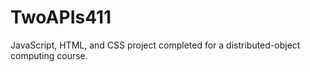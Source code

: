 # TwoAPIs411
JavaScript, HTML, and CSS project completed for a distributed-object computing course.
